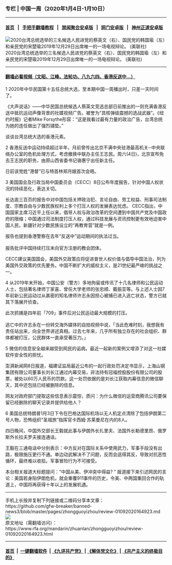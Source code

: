 ### 专栏 | 中国一周（2020年1月4日-1月10日）
------------------------

#### [首页](https://github.com/gfw-breaker/banned-news3/blob/master/README.md) &nbsp;&nbsp;|&nbsp;&nbsp; [手把手翻墙教程](https://github.com/gfw-breaker/guides/wiki) &nbsp;&nbsp;|&nbsp;&nbsp; [禁闻聚合安卓版](https://github.com/gfw-breaker/bn-android) &nbsp;&nbsp;|&nbsp;&nbsp; [网门安卓版](https://github.com/oGate2/oGate) &nbsp;&nbsp;|&nbsp;&nbsp; [神州正道安卓版](https://github.com/SzzdOgate/update) 



<div id="headerimg">
 <img alt="2020台湾总统选举的三名候选人民进党的蔡英文（右）、国民党的韩国瑜（左）和亲民党的宋楚瑜2019年12月29日出席唯一的一场电视辩论。 (美联社)" src="https://www.rfa.org/mandarin/zhuanlan/zhongguoyizhou/review-01092020164923.html/yt0109y.jpg/image" title="2020台湾总统选举的三名候选人民进党的蔡英文（右）、国民党的韩国瑜（左）和亲民党的宋楚瑜2019年12月29日出席唯一的一场电视辩论。 (美联社)"/>
 <div id="headerimgcontents">
  <div id="headerimgcaption">
   <span>
    2020台湾总统选举的三名候选人民进党的蔡英文（右）、国民党的韩国瑜（左）和亲民党的宋楚瑜2019年12月29日出席唯一的一场电视辩论。 (美联社)
   </span>
   <!-- zoomattribute -->
  </div>
  <!-- headerimgcaption -->
 </div>
 <!-- headerimagecontents -->
</div>

<hr/>


#### [翻墙必看视频（文昭、江峰、法轮功、八九六四、香港反送中...）](http://167.172.214.107/home.html)

<div id="storytext">
 <div>
  <div class="slot_header">
  </div>
 </div>
 <p>
  1 2020年中华民国第十五任总统大选，至本期中国一周播出时，只差一天时间了。
 </p>
 <p>
  《大声说话》——中华民国总统候选人蔡英文竞选总部日前推出的一则充满香港反送中抵抗运动声像背景的社媒视频广告。被誉为“具核弹级震撼的选战武器”。《纽约时报》记者Mike Forsythe形容：“这是我看过最有力量的政治广告，台湾总统为她的连任做出了强烈铺垫。”
 </p>
 <p>
  谈谈台湾总统大选的香港元素。
 </p>
 <p>
 </p>
 <p>
  2 香港反送中运动持续超过半年，月前曾传出北京不满中央驻港最高机关─中央联络办公室的危机处理方式，考虑撤换中联办主任王志民。周六(4日)，北京宣布免去王志民的职务，由原山西省委书记骆惠宁出任新主任。
 </p>
 <p>
  日前该党姓“港督”已与特首林郑月娥首次会晤。
 </p>
 <p>
 </p>
 <p>
  3 美国国会及行政当局中国委员会（CECC）8日公布年度报告，针对中国人权状况的持续恶化，表达关切。
 </p>
 <p>
  长达逾三百页的报告中对中国包括关押政治犯、言论自由、劳工权益、刑事司法制度、宗教自由与少数民族权利上多个打压人权的发展表达忧虑。 CECC指出，中国国家主席习近平上任以来，倡导人权与政治改革的空间遭到中国共产党及中国政府的限缩；中国通过司法制度打压人权，通过科技发展与资讯控制更有效地迫害中国人民，新疆针对少数民族设立的“再教育营”就是一例。
 </p>
 <p>
  报告也提到香港警察在去年“反送中”运动期间的执法过当。
  <br/>
  <br/>
  报告批评中国持续打压未向官方注册的教会团体。
 </p>
 <p>
  CECC建议美国国会，美国外交政策应将促进普世人权价值与倡导中国法治，列为美国外交政策的优先要务。中国不断扩大的威权主义，是21世纪最严峻的挑战之一。
 </p>
 <p>
 </p>
 <p>
  4 从2019年末开始，中国公安（警方）多地拘留或传讯了十几名律师和公民运动人士，包括著名律师丁家喜、曾任大学老师的张忠顺、戴振亚等。与上述人士因7年前新公民运动过从甚密的知名律师许志永因担心被捕已进入逃亡状态，警方已就其下落展开侦查。
 </p>
 <p>
  此次抓捕是四年前「709」事件后对公民运动最大规模的打压。
  <br/>
  <br/>
  逃亡中的许志永在一份转交海外媒体的自拍视频中说，「当此危难时刻，我想我有责任站出来，向全世界讲述真相。过去七年来，几乎所有独立存在的社会组织、群体都被打压，公民群体一直承受著压力。」
 </p>
 <p>
 </p>
 <p>
  5 微信的信息安全越来越受到网民的诟病。最近一起新的案例又增添了对这一社媒软件安全性的担忧。
 </p>
 <p>
  澎湃新闻网8日报道，福建证监局最近公布的一起行政处罚决定书显示，上海山钢集团有限公司董事长刘长江通过内幕交易，非法持有冠福控股股份有限公司的股票，被处以60万人民币的罚款。这一处罚依据的是刘长江获取内幕信息的微信聊天，其中还包括已经被删除的信息。
 </p>
 <p>
  网友对政府部门提取这些信息表示震惊，质问：为什么微信的运营商腾讯公司要保留已经删除的聊天记录并提供给他人？
 </p>
 <p>
 </p>
 <p>
  6 美国总统特朗普1月3日下令在巴格达国际机场以无人机定点清除了包括伊朗第二号人物，恐怖组织“圣城旅”指挥官卡西姆·苏莱曼尼在内的8人。
 </p>
 <p>
  四日晚间，中国外交部长王毅就此事与伊朗外长扎里夫、法国外长勒德里昂、俄罗斯外长拉夫罗夫接连通话。
 </p>
 <p>
  王毅在三通电话中分别表示：中方反对在国际关系中使用武力，军事手段没有出路，极限施压更行不通。单边动武解决不了问题，反而会适得其反，导致对抗恶性循环，最终难以收拾。军事冒险行为不可接受。
 </p>
 <p>
  本台相关报道大标题提问：“中国从美、伊冲突中得益? ” 报道接下来引述网民的言论：美国若身陷伊朗危机，就会重覆911事件的历史，令美、中两国重回合作的轨道上，中国将再获得十年以上的发展机遇。
 </p>
</div>

<hr/>
手机上长按并复制下列链接或二维码分享本文章：<br/>
https://github.com/gfw-breaker/banned-news3/blob/master/pages/zhongguoyizhou/review-01092020164923.md <br/>
<a href='https://github.com/gfw-breaker/banned-news3/blob/master/pages/zhongguoyizhou/review-01092020164923.md'><img src='https://github.com/gfw-breaker/banned-news3/blob/master/pages/zhongguoyizhou/review-01092020164923.md.png'/></a> <br/>
原文地址（需翻墙访问）：https://www.rfa.org/mandarin/zhuanlan/zhongguoyizhou/review-01092020164923.html


------------------------
#### [首页](https://github.com/gfw-breaker/banned-news3/blob/master/README.md) &nbsp;|&nbsp; [一键翻墙软件](https://github.com/gfw-breaker/nogfw/blob/master/README.md) &nbsp;| [《九评共产党》](https://github.com/gfw-breaker/9ping.md/blob/master/README.md#九评之一评共产党是什么) | [《解体党文化》](https://github.com/gfw-breaker/jtdwh.md/blob/master/README.md) | [《共产主义的终极目的》](https://github.com/gfw-breaker/gczydzjmd.md/blob/master/README.md)


<img src='http://gfw-breaker.win/banned-news3/pages/zhongguoyizhou/review-01092020164923.md' width='0px' height='0px'/>